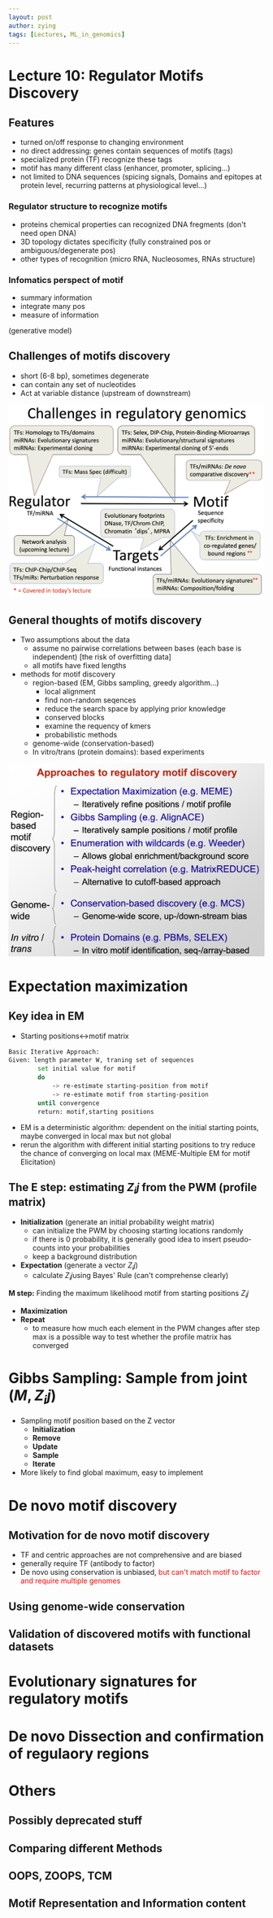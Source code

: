 ```yaml
---
layout: post
author: zying
tags: [Lectures, ML_in_genomics]
---
```


# Lecture 10: Regulator Motifs Discovery
## Features

- turned on/off response to changing environment
- no direct addressing: genes contain sequences of motifs (tags)
- specialized protein (TF) recognize these tags
- motif has many different class (enhancer, promoter, splicing...)
- not limited to DNA sequences (spicing signals, Domains and epitopes at protein level, recurring patterns at physiological level...)
### Regulator structure to recognize motifs

- proteins chemical properties can recognized DNA fregments (don't need open DNA)
- 3D topology dictates specificity (fully constrained pos or ambiguous/degenerate pos)
- other types of recognition (micro RNA, Nucleosomes, RNAs structure)
### Infomatics perspect of motif

- summary information
- integrate many pos
- measure of information

(generative model)
## Challenges of motifs discovery

- short (6-8 bp), sometimes degenerate
- can contain any set of nucleotides
- Act at variable distance (upstream of downstream)

![image.png](images/image_8.png)
## General thoughts of motifs discovery

- Two assumptions about the data
   - assume no pairwise correlations between bases (each base is independent) [the risk of overfitting data]
   - all motifs have fixed lengths
- methods for motif discovery
   - region-based (EM, Gibbs sampling, greedy algorithm...)
      - local alignment
      - find non-random seqences
      - reduce the search space by applying prior knowledge
      - conserved blocks
      - examine the requency of kmers 
      - probabilistic methods
   - genome-wide (conservation-based)
   - In vitro/trans (protein domains): based experiments

![image.png](images/image_9.png)
# Expectation maximization
## Key idea in EM

- Starting positions<->motif matrix
```bash
Basic Iterative Approach:
Given: length parameter W, traning set of sequences
      	set initial value for motif
      	do 
        	-> re-estimate starting-position from motif
        	-> re-estimate motif from starting-position
      	until convergence
      	return: motif,starting positions
```

- EM is a deterministic algorithm: dependent on the initial starting points, maybe converged in local max but not global
- rerun the algorithm with different initial starting positions to try reduce the chance of converging on local max (MEME-Multiple EM for motif Elicitation)
## The E step: estimating $Z_ij$ from the PWM (profile matrix)

- **Initialization** (generate an initial probability weight matrix)
   - can initialize the PWM by choosing starting locations randomly
   - if there is 0 probability, it is generally good idea to insert pseudo- counts into your probabilities
   - keep a background distribution
- **Expectation** (generate a vector $Z_ij$)
   - calculate $Z_ij$using Bayes' Rule (can't comprehense clearly)

**M step:** Finding the maximum likelihood motif from starting positions $Z_ij$

- **Maximization** 
- **Repeat** 
   - to measure how much each element in the PWM changes after step max is a possible way to test whether the profile matrix has converged
# Gibbs Sampling: Sample from joint $(M,Z_ij)$

- Sampling motif position based on the Z vector
   - **Initialization**
   - **Remove**
   - **Update**
   - **Sample**
   - **Iterate**
- More likely to find global maximum, easy to implement


# De novo motif discovery
## Motivation for de novo motif discovery

- TF and centric approaches are not comprehensive and are biased
- generally require TF (antibody to factor)
- De novo using conservation is unbiased, <font color="red"> but can't match motif to factor and require multiple genomes</font>
## Using genome-wide conservation

## Validation of discovered motifs with functional datasets

# Evolutionary signatures for regulatory motifs

# De novo Dissection and confirmation of regulaory regions
# 
# Others
## Possibly deprecated stuff

## Comparing different Methods

## OOPS, ZOOPS, TCM

## Motif Representation and Information content
